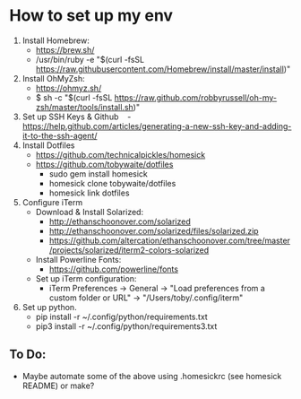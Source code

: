 # How to set up my env #

1. Install Homebrew:
    - https://brew.sh/
    - /usr/bin/ruby -e "$(curl -fsSL https://raw.githubusercontent.com/Homebrew/install/master/install)"
2. Install OhMyZsh:
    - https://ohmyz.sh/
    - $ sh -c "$(curl -fsSL https://raw.github.com/robbyrussell/oh-my-zsh/master/tools/install.sh)"
3. Set up SSH Keys & Github
    - https://help.github.com/articles/generating-a-new-ssh-key-and-adding-it-to-the-ssh-agent/
4. Install Dotfiles
    - https://github.com/technicalpickles/homesick
    - https://github.com/tobywaite/dotfiles
        - sudo gem install homesick
        - homesick clone tobywaite/dotfiles
        - homesick link dotfiles
5. Configure iTerm
    - Download & Install Solarized: 
        - http://ethanschoonover.com/solarized
        - http://ethanschoonover.com/solarized/files/solarized.zip
        - https://github.com/altercation/ethanschoonover.com/tree/master/projects/solarized/iterm2-colors-solarized
    - Install Powerline Fonts:
        - https://github.com/powerline/fonts
    - Set up iTerm configuration:
        - iTerm Preferences -> General -> "Load preferences from a custom folder or URL" -> "/Users/toby/.config/iterm"
6. Set up python.
    - pip install -r ~/.config/python/requirements.txt
    - pip3 install -r ~/.config/python/requirements3.txt

## To Do: ##
- Maybe automate some of the above using .homesickrc (see homesick README) or make?
